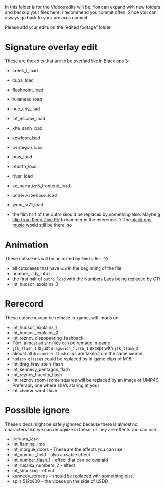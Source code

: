 In this folder is for the Videos edits will be. 
You can expand with new folders and backup your files here. 
I recommend you commit often.
Since you can always go back to your previous commit.

Please add your edits on the "edited footage" folder.

# Signature overlay edit

These are the edits that are to be overlaid like in Black ops 3:

- creek_1_load
- cuba_load
- flashpoint_load
- fullahead_load
- hue_city_load
- Int_escape_load
- khe_sanh_load
- kowloon_load
- pentagon_load
- pow_load
- rebirth_load
- river_load
- so_narrative5_frontend_load
- underwaterbase_load
- wmd_sr71_load

- the film half of the outro should be replaced by something else. Maybe [a clip from Deep Dive PV](https://www.youtube.com/watch?v=ktChOeMJONs) to hammer in the reference...?
The [black ops music](https://www.youtube.com/watch?v=cTVNBy5wEkQ) would still be there tho

# Animation

These cutscenes will be animated by `Ronin Rei 90`

- all cutscenes that have `mid` in the beginning of the file
- number_lady_intro
- the first half of `outro_load` with the Numbers Lady being replaced by G11
- int_hudson_explains_3

# Rerecord

These cutscenescan be remade in-game, with mods on.

- int_hudson_explains_1
- int_hudson_explains_2
- int_reznov_disappearing_flashback
- TBH, almost all `int` files can be remade in-game
- `jfk_flash_1` is just `dragovich_flash_1` except with `jfk_flash_2`
- almost all `dragovich_flash` clips are taken from the same source.
- `hudson_glasses` could be replaced by in-game clips of M16.
- int_drag_krav_stein_flash
- int_kennedy_pentagon_flash
- int_reznov_huecity_flash
- int_reznov_room (some squares will be replaced by an image of UMP40. Preferably one where she's staring at you)
- int_steiner_wmd_flash

# Possible ignore

These videos might be safely ignored because there is almost no characters that we can recognize in these, or they are effects you can use.
- vorkuta_load
- int_flaming_limo
- int_morgue_doors - These are the effects you can use
- int_number_field - also a usable effect
- int_number_flash_1 - effect that can be overlaid
- int_rusalka_numbers_2 - effect
- int_shocking - effect
- kennedy_screens - should be replaced with something else. 
- split_512x600 - the videos on the side of USDD

